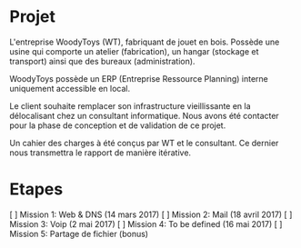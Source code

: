 # Projet 

L'entreprise WoodyToys (WT), fabriquant de jouet en bois. Possède une usine qui comporte un atelier (fabrication), un hangar (stockage et transport) ainsi que des bureaux (administration).

WoodyToys possède un ERP (Entreprise Ressource Planning) interne uniquement accessible en local.

Le client souhaite remplacer son infrastructure vieillissante en la délocalisant chez un consultant informatique. Nous avons été contacter pour la phase de conception et de validation de ce projet.

Un cahier des charges à été conçus par WT et le consultant. Ce dernier nous transmettra le rapport de manière itérative.

# Etapes

[ ] Mission 1: Web & DNS (14 mars 2017)
[ ] Mission 2: Mail (18 avril 2017)
[ ] Mission 3: Voip (2 mai 2017)
[ ] Mission 4: To be defined (16 mai 2017)
[ ] Mission 5: Partage de fichier (bonus)